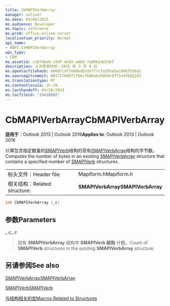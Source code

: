```yaml
---
title: CbMAPIVerbArray
manager: soliver
ms.date: 03/09/2015
ms.audience: Developer
ms.topic: reference
ms.prod: office-online-server
localization_priority: Normal
api_name:
- MAPI.CbMAPIVerbArray
api_type:
- COM
ms.assetid: c1b746e6-c9df-4e92-a8b8-7a00b2de53e7
description: 上次修改时间：2015 年 3 月 9 日
ms.openlocfilehash: e0087cdffe04bdb5de7ffcfa295a5ac84bf03bd1
ms.sourcegitcommit: 8657170d071f9bcf680aba50b9c07f2a4fb82283
ms.translationtype: MT
ms.contentlocale: zh-CN
ms.lasthandoff: 04/28/2019
ms.locfileid: "33418692"
---
```

# <a name="cbmapiverbarray"></a><span data-ttu-id="ffa6f-103">CbMAPIVerbArray</span><span class="sxs-lookup"><span data-stu-id="ffa6f-103">CbMAPIVerbArray</span></span>

  
  
<span data-ttu-id="ffa6f-104">**适用于**：Outlook 2013 | Outlook 2016</span><span class="sxs-lookup"><span data-stu-id="ffa6f-104">**Applies to**: Outlook 2013 | Outlook 2016</span></span> 
  
<span data-ttu-id="ffa6f-105">计算包含指定数量的[SMAPIVerb](smapiverb.md)结构的现有[SMAPIVerbArray](smapiverbarray.md)结构的字节数。</span><span class="sxs-lookup"><span data-stu-id="ffa6f-105">Computes the number of bytes in an existing [SMAPIVerbArray](smapiverbarray.md) structure that contains a specified number of [SMAPIVerb](smapiverb.md) structures.</span></span> 
  
|||
|:-----|:-----|
|<span data-ttu-id="ffa6f-106">标头文件：</span><span class="sxs-lookup"><span data-stu-id="ffa6f-106">Header file:</span></span>  <br/> |<span data-ttu-id="ffa6f-107">Mapiform.h</span><span class="sxs-lookup"><span data-stu-id="ffa6f-107">Mapiform.h</span></span>  <br/> |
|<span data-ttu-id="ffa6f-108">相关结构：</span><span class="sxs-lookup"><span data-stu-id="ffa6f-108">Related structure:</span></span>  <br/> |<span data-ttu-id="ffa6f-109">**SMAPIVerbArray**</span><span class="sxs-lookup"><span data-stu-id="ffa6f-109">**SMAPIVerbArray**</span></span> <br/> |
   
```cpp
int CbMAPIVerbArray (_c)
```

## <a name="parameters"></a><span data-ttu-id="ffa6f-110">参数</span><span class="sxs-lookup"><span data-stu-id="ffa6f-110">Parameters</span></span>

 <span data-ttu-id="ffa6f-111">_ _c_</span><span class="sxs-lookup"><span data-stu-id="ffa6f-111">_ _c_</span></span>
  
> <span data-ttu-id="ffa6f-112">现有 **SMAPIVerbArray** 结构中 **SMAPIVerb 结构** 计数。</span><span class="sxs-lookup"><span data-stu-id="ffa6f-112">Count of **SMAPIVerb** structures in the existing **SMAPIVerbArray** structure.</span></span> 
    
## <a name="see-also"></a><span data-ttu-id="ffa6f-113">另请参阅</span><span class="sxs-lookup"><span data-stu-id="ffa6f-113">See also</span></span>



[<span data-ttu-id="ffa6f-114">SMAPIVerbArray</span><span class="sxs-lookup"><span data-stu-id="ffa6f-114">SMAPIVerbArray</span></span>](smapiverbarray.md)
  
[<span data-ttu-id="ffa6f-115">SMAPIVerb</span><span class="sxs-lookup"><span data-stu-id="ffa6f-115">SMAPIVerb</span></span>](smapiverb.md)


[<span data-ttu-id="ffa6f-116">与结构相关的宏</span><span class="sxs-lookup"><span data-stu-id="ffa6f-116">Macros Related to Structures</span></span>](macros-related-to-structures.md)

